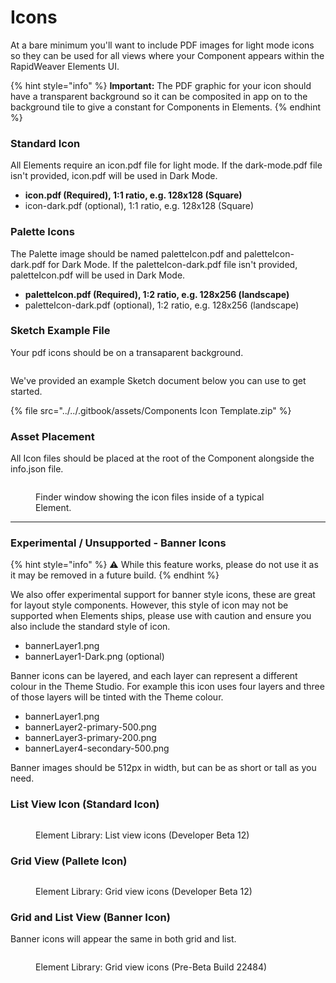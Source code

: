 # Icons

At a bare minimum you'll want to include PDF images for light mode icons so they can be used for all views where your Component appears within the RapidWeaver Elements UI.&#x20;

{% hint style="info" %}
**Important:** The PDF graphic for your icon should have a transparent background so it can be composited in app on to the background tile to give a constant for Components in Elements.&#x20;
{% endhint %}

### Standard Icon

All Elements require an icon.pdf file for light mode. If the dark-mode.pdf file isn't provided, icon.pdf will be used in Dark Mode.

* **icon.pdf (Required), 1:1 ratio, e.g. 128x128 (Square)**
* icon-dark.pdf (optional), 1:1 ratio, e.g. 128x128 (Square)

### Palette Icons

The Palette image should be named paletteIcon.pdf and paletteIcon-dark.pdf for Dark Mode. If the paletteIcon-dark.pdf file isn't provided, paletteIcon.pdf will be used in Dark Mode.

* **paletteIcon.pdf (Required), 1:2 ratio, e.g. 128x256 (landscape)**
* paletteIcon-dark.pdf (optional), 1:2 ratio, e.g. 128x256 (landscape)

### Sketch Example File

Your pdf icons should be on a transaparent background.

<figure><img src="../../.gitbook/assets/CleanShot 2024-08-21 at 11 .39.38@2x.png" alt=""><figcaption></figcaption></figure>

We've provided an example Sketch document below you can use to get started.

{% file src="../../.gitbook/assets/Components Icon Template.zip" %}

### Asset Placement

All Icon files should be placed at the root of the Component alongside the info.json file.

<figure><img src="../../.gitbook/assets/CleanShot 2024-10-18 at 5 .29.48@2x.png" alt=""><figcaption><p>Finder window showing the icon files inside of a typical Element.</p></figcaption></figure>



***

### Experimental / Unsupported - Banner Icons

{% hint style="info" %}
⚠️ While this feature works, please do not use it as it may be removed in a future build.
{% endhint %}

We also offer experimental support for banner style icons, these are great for layout style components. However, this style of icon may not be supported when Elements ships, please use with caution and ensure you also include the standard style of icon.

* bannerLayer1.png
* bannerLayer1-Dark.png (optional)

Banner icons can be layered, and each layer can represent a different colour in the Theme Studio. For example this icon uses four layers and three of those layers will be tinted with the Theme colour.

* bannerLayer1.png
* bannerLayer2-primary-500.png
* bannerLayer3-primary-200.png
* bannerLayer4-secondary-500.png

Banner images should be 512px in width, but can be as short or tall as you need.

### **List View Icon** (Standard Icon)

<figure><img src="../../.gitbook/assets/CleanShot 2023-08-05 at 10 .46.36@2x (1).png" alt=""><figcaption><p>Element Library: List view icons (Developer Beta 12)</p></figcaption></figure>

### Grid View (Pallete Icon)

<figure><img src="../../.gitbook/assets/CleanShot 2023-08-05 at 10 .46.30@2x.png" alt=""><figcaption><p>Element Library: Grid view icons (Developer Beta 12)</p></figcaption></figure>

### Grid and List View (Banner Icon)

Banner icons will appear the same in both grid and list.

<figure><img src="../../.gitbook/assets/CleanShot 2024-05-12 at 6 .51.51@2x (1).png" alt=""><figcaption><p>Element Library: Grid view icons (Pre-Beta Build 22484)</p></figcaption></figure>



